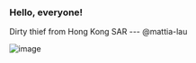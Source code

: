 ### Hello, everyone!

Dirty thief from Hong Kong SAR --- @mattia-lau 

![image](https://user-images.githubusercontent.com/84632585/180614906-53816e66-f002-4575-9137-00c6d76f1946.png)
